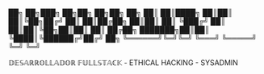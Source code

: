 

██╗     ██╗███╗   ██╗██╗   ██╗██╗  ██╗
██║     ██║████╗  ██║██║   ██║╚██╗██╔╝
██║     ██║██╔██╗ ██║██║   ██║ ╚███╔╝ 
██║     ██║██║╚██╗██║██║   ██║ ██╔██╗ 
███████╗██║██║ ╚████║╚██████╔╝██╔╝ ██╗
╚══════╝╚═╝╚═╝  ╚═══╝ ╚═════╝ ╚═╝  ╚═╝
                                      

𝔻𝔼𝕊𝔸ℝℝ𝕆𝕃𝕃𝔸𝔻𝕆ℝ 𝔽𝕌𝕃𝕃𝕊𝕋𝔸ℂ𝕂 - ETHICAL HACKING - SYSADMIN
           
